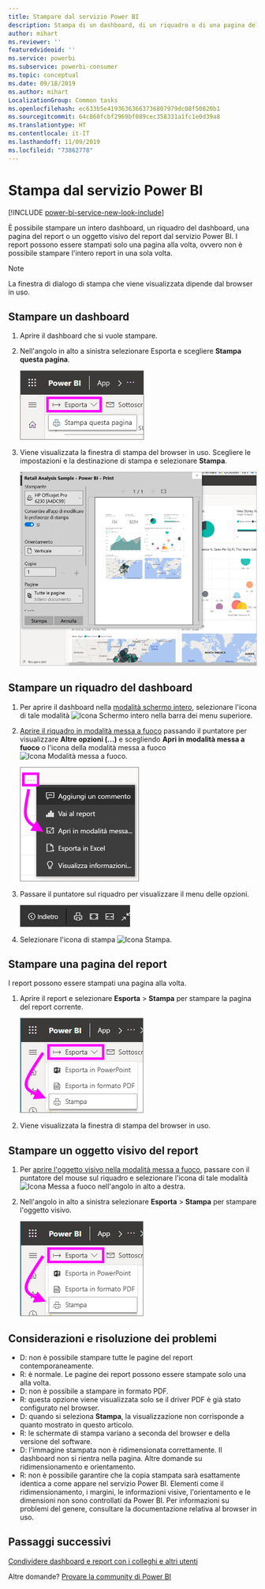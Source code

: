 ```yaml
---
title: Stampare dal servizio Power BI
description: Stampa di un dashboard, di un riquadro o di una pagina del report dal servizio Power BI.
author: mihart
ms.reviewer: ''
featuredvideoid: ''
ms.service: powerbi
ms.subservice: powerbi-consumer
ms.topic: conceptual
ms.date: 09/18/2019
ms.author: mihart
LocalizationGroup: Common tasks
ms.openlocfilehash: ec633b5e41936363663736807979dc08f50820b1
ms.sourcegitcommit: 64c860fcbf2969bf089cec358331a1fc1e0d39a8
ms.translationtype: HT
ms.contentlocale: it-IT
ms.lasthandoff: 11/09/2019
ms.locfileid: "73862778"
---
```

# <a name="printing-from-the-power-bi-service"></a>Stampa dal servizio Power BI

[!INCLUDE [power-bi-service-new-look-include](../includes/power-bi-service-new-look-include.md)]

È possibile stampare un intero dashboard, un riquadro del dashboard, una pagina del report o un oggetto visivo del report dal servizio Power BI. I report possono essere stampati solo una pagina alla volta, ovvero non è possibile stampare l'intero report in una sola volta.

   > [!NOTE]
   > La finestra di dialogo di stampa che viene visualizzata dipende dal browser in uso.
   > 
## <a name="print-a-dashboard"></a>Stampare un dashboard
1. Aprire il dashboard che si vuole stampare.
2. Nell'angolo in alto a sinistra selezionare Esporta e scegliere **Stampa questa pagina**.
   
    ![Opzione Stampa dashboard](./media/end-user-print/power-bi-dashboard-print.png)
3. Viene visualizzata la finestra di stampa del browser in uso. Scegliere le impostazioni e la destinazione di stampa e selezionare **Stampa**.
   

   
    ![Finestra di dialogo Stampa](./media/end-user-print/power-bi-print-dash.png)

## <a name="print-a-dashboard-tile"></a>Stampare un riquadro del dashboard
1. Per aprire il dashboard nella [modalità schermo intero](end-user-focus.md), selezionare l'icona di tale modalità ![Icona Schermo intero](./media/end-user-print/power-bi-full-screen-icon.png) nella barra dei menu superiore.
3. [Aprire il riquadro in modalità messa a fuoco](end-user-focus.md) passando il puntatore per visualizzare **Altre opzioni (...)** e scegliendo **Apri in modalità messa a fuoco** o l'icona della modalità messa a fuoco ![Icona Modalità messa a fuoco](./media/end-user-print/power-bi-focus-icon.png).
   
    ![Menu di puntini di sospensione](./media/end-user-print/power-bi-menu-options.png)
4. Passare il puntatore sul riquadro per visualizzare il menu delle opzioni.
   
    ![Menu delle opzioni a schermo intero](./media/end-user-print/menu-options-new.png)
4. Selezionare l'icona di stampa ![Icona Stampa](./media/end-user-print/print-icon.png).     
   

## <a name="print-a-report-page"></a>Stampare una pagina del report
I report possono essere stampati una pagina alla volta.

1. Aprire il report e selezionare **Esporta** > **Stampa** per stampare la pagina del report corrente.
   
    ![Menu File di Power BI](./media/end-user-print/power-bi-report-print.png)
3. Viene visualizzata la finestra di stampa del browser in uso.
   


## <a name="print-a-report-visual"></a>Stampare un oggetto visivo del report
1. Per [aprire l'oggetto visivo nella modalità messa a fuoco](end-user-focus.md), passare con il puntatore del mouse sul riquadro e selezionare l'icona di tale modalità ![Icona Messa a fuoco](./media/end-user-print/power-bi-focus-icon.png) nell'angolo in alto a destra.

2. Nell'angolo in alto a sinistra selezionare **Esporta** > **Stampa** per stampare l'oggetto visivo.

    ![Menu File di Power BI](./media/end-user-print/power-bi-report-print.png)



## <a name="considerations-and-troubleshooting"></a>Considerazioni e risoluzione dei problemi

* D: non è possibile stampare tutte le pagine del report contemporaneamente.    
* R: è normale. Le pagine dei report possono essere stampate solo una alla volta.
* D: non è possibile a stampare in formato PDF.    
* R: questa opzione viene visualizzata solo se il driver PDF è già stato configurato nel browser.    
* D: quando si seleziona **Stampa**, la visualizzazione non corrisponde a quanto mostrato in questo articolo.    
* R: le schermate di stampa variano a seconda del browser e della versione del software.
* D: l'immagine stampata non è ridimensionata correttamente.  Il dashboard non si rientra nella pagina. Altre domande su ridimensionamento e orientamento.    
* R: non è possibile garantire che la copia stampata sarà esattamente identica a come appare nel servizio Power BI. Elementi come il ridimensionamento, i margini, le informazioni visive, l'orientamento e le dimensioni non sono controllati da Power BI. Per informazioni su problemi del genere, consultare la documentazione relativa al browser in uso.      

## <a name="next-steps"></a>Passaggi successivi
[Condividere dashboard e report con i colleghi e altri utenti](../service-share-dashboards.md)

Altre domande? [Provare la community di Power BI](https://community.powerbi.com/)

